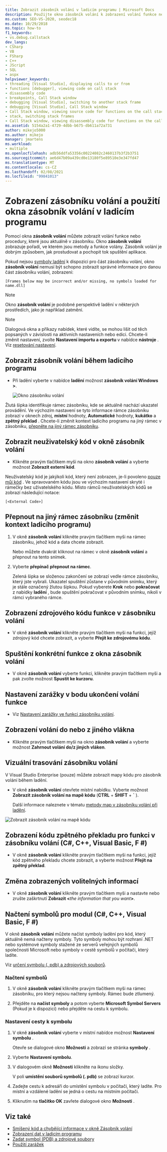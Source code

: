 ```yaml
---
title: Zobrazit zásobník volání v ladicím programu | Microsoft Docs
description: Použijte okno zásobník volání k zobrazení volání funkce nebo procedury, která jsou aktuálně v zásobníku v sadě Visual Studio.
ms.custom: SEO-VS-2020, seodec18
ms.date: 10/29/2018
ms.topic: how-to
f1_keywords:
- vs.debug.callstack
dev_langs:
- CSharp
- VB
- FSharp
- C++
- JScript
- SQL
- aspx
helpviewer_keywords:
- threading [Visual Studio], displaying calls to or from
- functions [debugger], viewing code on call stack
- disassembly code
- breakpoints, Call Stack window
- debugging [Visual Studio], switching to another stack frame
- debugging [Visual Studio], Call Stack window
- Call Stack window, viewing source code for functions on the call stack
- stack, switching stack frames
- Call Stack window, viewing disassembly code for functions on the call stack
ms.assetid: 5154a2a1-4729-4dbb-b675-db611a72a731
author: mikejo5000
ms.author: mikejo
manager: jmartens
ms.workload:
- multiple
ms.openlocfilehash: adb56ddfa53356c00224082c2460137b3f2b3751
ms.sourcegitcommit: ae6d47b09a439cd0e13180f5e89510e3e347fd47
ms.translationtype: MT
ms.contentlocale: cs-CZ
ms.lasthandoff: 02/08/2021
ms.locfileid: "99841013"
---
```

# <a name="view-the-call-stack-and-use-the-call-stack-window-in-the-debugger"></a>Zobrazení zásobníku volání a použití okna zásobník volání v ladicím programu

Pomocí okna **zásobník volání** můžete zobrazit volání funkce nebo procedury, které jsou aktuálně v zásobníku. Okno **zásobník volání** zobrazuje pořadí, ve kterém jsou metody a funkce volány. Zásobník volání je dobrým způsobem, jak prostudovat a pochopit tok spuštění aplikace.

Pokud nejsou [symboly ladění](#bkmk_symbols) k dispozici pro část zásobníku volání, okno **zásobník volání** nemusí být schopno zobrazit správné informace pro danou část zásobníku volání, zobrazení:

`[Frames below may be incorrect and/or missing, no symbols loaded for name.dll]`

> [!NOTE]
> Okno **zásobník volání** je podobné perspektivě ladění v některých prostředích, jako je například zatmění.

> [!NOTE]
> Dialogová okna a příkazy nabídek, které vidíte, se mohou lišit od těch popsaných v závislosti na aktivních nastaveních nebo edici. Chcete-li změnit nastavení, zvolte **Nastavení importu a exportu** v nabídce **nástroje** .  Viz [resetování nastavení](../ide/environment-settings.md#reset-settings).

## <a name="view-the-call-stack-while-in-the-debugger"></a>Zobrazit zásobník volání během ladicího programu

- Při ladění vyberte v nabídce **ladění** možnost **zásobník volání Windows >**.

  ![Okno zásobníku volání](../debugger/media/dbg_basics_callstack_window.png "CallStackWindow")

Žlutá šipka identifikuje rámec zásobníku, kde se aktuálně nachází ukazatel provádění. Ve výchozím nastavení se tyto informace rámce zásobníku zobrazí v oknech zdroj, **místní** hodnoty, **Automatické** hodnoty, **kukátko** a **zpětný překlad** . Chcete-li změnit kontext ladicího programu na jiný rámec v zásobníku, [přepněte na jiný rámec zásobníku](#bkmk_switch).

## <a name="display-non-user-code-in-the-call-stack-window"></a>Zobrazit neuživatelský kód v okně zásobník volání

- Klikněte pravým tlačítkem myši na okno **zásobník volání** a vyberte možnost **Zobrazit externí kód**.

Neuživatelský kód je jakýkoli kód, který není zobrazen, je-li povoleno [pouze můj kód](../debugger/just-my-code.md) . Ve spravovaném kódu jsou ve výchozím nastavení skryté i rámečky bez uživatelského kódu. Místo rámců neuživatelských kódů se zobrazí následující notace:

`[<External Code>]`

## <a name="switch-to-another-stack-frame-change-the-debugger-context"></a><a name="bkmk_switch"></a> Přepnout na jiný rámec zásobníku (změnit kontext ladicího programu)

1. V okně **zásobník volání** klikněte pravým tlačítkem myši na rámec zásobníku, jehož kód a data chcete zobrazit.

    Nebo můžete dvakrát kliknout na rámec v okně **zásobník volání** a přepnout na tento snímek.

2. Vyberte **přepínač přepnout na rámec**.

     Zelená šipka se složenou zakončení se zobrazí vedle rámce zásobníku, který jste vybrali. Ukazatel spuštění zůstane v původním snímku, který je stále označený žlutou šipkou. Pokud vyberete **Krok** nebo **pokračovat** z nabídky **ladění** , bude spuštění pokračovat v původním snímku, nikoli v rámci vybraného rámce.

## <a name="view-the-source-code-for-a-function-on-the-call-stack"></a>Zobrazení zdrojového kódu funkce v zásobníku volání

- V okně **zásobník volání** klikněte pravým tlačítkem myši na funkci, jejíž zdrojový kód chcete zobrazit, a vyberte **Přejít ke zdrojovému kódu**.

## <a name="run-to-a-specific-function-from-the-call-stack-window"></a>Spuštění konkrétní funkce z okna zásobník volání

- V okně **zásobník volání** vyberte funkci, klikněte pravým tlačítkem myši a pak zvolte možnost **Spustit ke kurzoru**.

## <a name="set-a-breakpoint-on-the-exit-point-of-a-function-call"></a>Nastavení zarážky v bodu ukončení volání funkce

- Viz [Nastavení zarážky ve funkci zásobníku volání](../debugger/using-breakpoints.md#BKMK_Set_a_breakpoint_from_debugger_windows).

## <a name="display-calls-to-or-from-another-thread"></a>Zobrazení volání do nebo z jiného vlákna

- Klikněte pravým tlačítkem myši na okno **zásobník volání** a vyberte možnost **Zahrnout volání do/z jiných vláken**.

## <a name="visually-trace-the-call-stack"></a>Vizuální trasování zásobníku volání

V Visual Studio Enterprise (pouze) můžete zobrazit mapy kódu pro zásobník volání během ladění.

- V okně **zásobník volání** otevřete místní nabídku. Vyberte možnost **Zobrazit zásobník volání na mapě kódu** (**CTRL**  +  **SHIFT**  +  **`** ).

    Další informace naleznete v tématu [metody map v zásobníku volání při ladění](../debugger/map-methods-on-the-call-stack-while-debugging-in-visual-studio.md).

![Zobrazit zásobník volání na mapě kódu](../debugger/media/dbg_basics_show_call_stack_on_code_map.gif "ShowCallStackOnCodeMap")

## <a name="view-the-disassembly-code-for-a-function-on-the-call-stack-c-c-visual-basic-f"></a>Zobrazení kódu zpětného překladu pro funkci v zásobníku volání (C#, C++, Visual Basic, F #)

- V okně **zásobník volání** klikněte pravým tlačítkem myši na funkci, jejíž kód zpětného překladu chcete zobrazit, a vyberte možnost **Přejít na zpětný překlad**.

## <a name="change-the-optional-information-displayed"></a>Změna zobrazených volitelných informací

- V okně **zásobník volání** klikněte pravým tlačítkem myši a nastavte nebo zrušte zaškrtnutí **Zobrazit \<**_the information that you want_**>**.

## <a name="load-symbols-for-a-module-c-c-visual-basic-f"></a><a name="bkmk_symbols"></a> Načtení symbolů pro modul (C#, C++, Visual Basic, F #)

V okně **zásobník volání** můžete načíst symboly ladění pro kód, který aktuálně nemá načteny symboly. Tyto symboly mohou být rozhraní .NET nebo systémové symboly stažené ze serverů veřejných symbolů společnosti Microsoft nebo symboly v cestě symbolů v počítači, který ladíte.

Viz [určení symbolu (. pdb) a zdrojových souborů](../debugger/specify-symbol-dot-pdb-and-source-files-in-the-visual-studio-debugger.md).

### <a name="to-load-symbols"></a>Načtení symbolů

1. V okně **zásobník volání** klikněte pravým tlačítkem myši na rámec zásobníku, pro který nejsou načteny symboly. Rámec bude ztlumený.

2. Přejděte na **načíst symboly** a potom vyberte **Microsoft Symbol Servers** (Pokud je k dispozici) nebo přejděte na cestu k symbolu.

### <a name="to-set-the-symbol-path"></a>Nastavení cesty k symbolu

1. V okně **zásobník volání** vyberte v místní nabídce možnost **Nastavení symbolu** .

     Otevře se dialogové okno **Možnosti** a zobrazí se stránka **symboly** .

2. Vyberte **Nastavení symbolu**.

3. V dialogovém okně **Možnosti** klikněte na ikonu složky.

     V poli **umístění souborů symbolů (. pdb)** se zobrazí kurzor.

4. Zadejte cestu k adresáři do umístění symbolu v počítači, který ladíte. Pro místní a vzdálené ladění se jedná o cestu na místním počítači.

5. Kliknutím na **tlačítko OK** zavřete dialogové okno **Možnosti** .

## <a name="see-also"></a>Viz také

- [Smíšený kód a chybějící informace v okně Zásobník volání](../debugger/mixed-code-and-missing-information-in-the-call-stack-window.md)
- [Zobrazení dat v ladicím programu](../debugger/viewing-data-in-the-debugger.md)
- [Zadat symbol (PDB) a zdrojové soubory](../debugger/specify-symbol-dot-pdb-and-source-files-in-the-visual-studio-debugger.md)
- [Použití zarážek](../debugger/using-breakpoints.md)